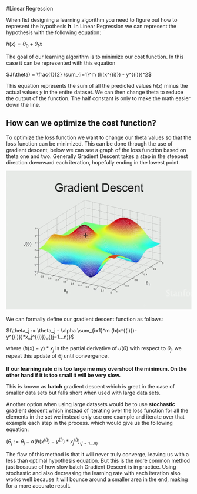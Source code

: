 #Linear Regression

When fist designing a learning algorithm you need to figure out how to represent the hypothesis **h**. In Linear Regression we can represent the hypothesis with the following equation:

$h(x) = \theta_0 + \theta_1x$

The goal of our learning algorithm is to minimize our cost function. In this case it can be represented with this equation 

$J(\theta) = \frac{1}{2} \sum_{i=1}^m (h(x^{(i)}) - y^{(i)})^2$

This equation represents the sum of all the predicted values $h(x)$ minus the actual values $y$ in the entire dataset. We can then change theta to reduce the output of the function. The half constant is only to make the math easier down the line. 

## How can we optimize the cost function?

To optimize the loss function we want to change our theta values so that the loss function can be minimized. This can be done through the use of gradient descent, below we can see a graph of the loss function based on theta one and two. Generally Gradient Descent takes a step in the steepest direction downward each iteration, hopefully ending in the lowest point.


![](/rsr/GD.PNG)
 
We can formally define our gradient descent function as follows:

$(\theta_j := \theta_j - \alpha \sum_{i=1}^m (h(x^{(i)})-y^{(i)})*x_j^{(i)})_{(j=1...n)}$

where $(h(x)-y)*x_j$ is the partial derivative of $J(\theta)$ with respect to $\theta_j$. we repeat this update of $\theta_j$ until convergence.

**If our learning rate $\alpha$ is too large me may overshoot the minimum. On the other hand if it is too small it will be very slow.**

This is known as **batch** gradient descent which is great in the case of smaller data sets but falls short when used with large data sets.

Another option when using large datasets would be to use **stochastic** gradient descent which instead of iterating over the loss function for all the elements in the set we instead only use one example and iterate over that example each step in the process. which would give us the following equation:

$(\theta_j := \theta_j - \alpha(h(x^{(i)})-y^{(i)})*x_j^{(i)})_{(j=1...n)}$

The flaw of this method is that it will never truly converge, leaving us with a less than optimal hypothesis equation. But this is the more common method just because of how slow batch Gradient Descent is in practice. Using stochastic and also decreasing the learning rate with each iteration also works well because it will bounce around a smaller area in the end, making for a more accurate result.


